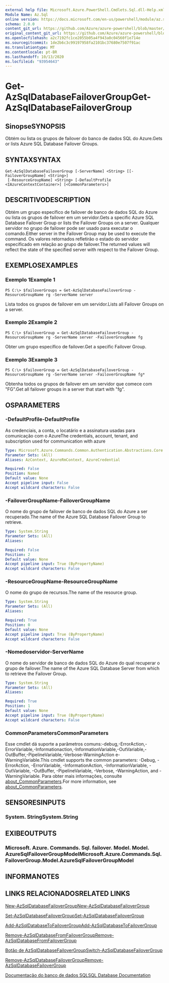 ```yaml
---
external help file: Microsoft.Azure.PowerShell.Cmdlets.Sql.dll-Help.xml
Module Name: Az.Sql
online version: https://docs.microsoft.com/en-us/powershell/module/az.sql/get-azsqldatabasefailovergroup
schema: 2.0.0
content_git_url: https://github.com/Azure/azure-powershell/blob/master/src/Sql/Sql/help/Get-AzSqlDatabaseFailoverGroup.md
original_content_git_url: https://github.com/Azure/azure-powershell/blob/master/src/Sql/Sql/help/Get-AzSqlDatabaseFailoverGroup.md
ms.openlocfilehash: a2c7192fc1ce2055b05a4f943a0c04560f1e714e
ms.sourcegitcommit: 1de2b6c3c99197958fa2101bc37680e7507f91ac
ms.translationtype: MT
ms.contentlocale: pt-BR
ms.lasthandoff: 10/13/2020
ms.locfileid: "93954643"
---
```

# <span data-ttu-id="9f152-101">Get-AzSqlDatabaseFailoverGroup</span><span class="sxs-lookup"><span data-stu-id="9f152-101">Get-AzSqlDatabaseFailoverGroup</span></span>

## <span data-ttu-id="9f152-102">Sinopse</span><span class="sxs-lookup"><span data-stu-id="9f152-102">SYNOPSIS</span></span>
<span data-ttu-id="9f152-103">Obtém ou lista os grupos de failover do banco de dados SQL do Azure.</span><span class="sxs-lookup"><span data-stu-id="9f152-103">Gets or lists Azure SQL Database Failover Groups.</span></span>

## <span data-ttu-id="9f152-104">SYNTAX</span><span class="sxs-lookup"><span data-stu-id="9f152-104">SYNTAX</span></span>

```
Get-AzSqlDatabaseFailoverGroup [-ServerName] <String> [[-FailoverGroupName] <String>]
 [-ResourceGroupName] <String> [-DefaultProfile <IAzureContextContainer>] [<CommonParameters>]
```

## <span data-ttu-id="9f152-105">DESCRITIVO</span><span class="sxs-lookup"><span data-stu-id="9f152-105">DESCRIPTION</span></span>
<span data-ttu-id="9f152-106">Obtém um grupo específico de failover de banco de dados SQL do Azure ou lista os grupos de failover em um servidor.</span><span class="sxs-lookup"><span data-stu-id="9f152-106">Gets a specific Azure SQL Database Failover Group or lists the Failover Groups on a server.</span></span>
<span data-ttu-id="9f152-107">Qualquer servidor no grupo de failover pode ser usado para executar o comando.</span><span class="sxs-lookup"><span data-stu-id="9f152-107">Either server in the Failover Group may be used to execute the command.</span></span> <span data-ttu-id="9f152-108">Os valores retornados refletirão o estado do servidor especificado em relação ao grupo de failover.</span><span class="sxs-lookup"><span data-stu-id="9f152-108">The returned values will reflect the state of the specified server with respect to the Failover Group.</span></span>

## <span data-ttu-id="9f152-109">EXEMPLOS</span><span class="sxs-lookup"><span data-stu-id="9f152-109">EXAMPLES</span></span>

### <span data-ttu-id="9f152-110">Exemplo 1</span><span class="sxs-lookup"><span data-stu-id="9f152-110">Example 1</span></span>
```
PS C:\> $failoverGroups = Get-AzSqlDatabaseFailoverGroup -ResourceGroupName rg -ServerName server
```

<span data-ttu-id="9f152-111">Lista todos os grupos de failover em um servidor.</span><span class="sxs-lookup"><span data-stu-id="9f152-111">Lists all Failover Groups on a server.</span></span>

### <span data-ttu-id="9f152-112">Exemplo 2</span><span class="sxs-lookup"><span data-stu-id="9f152-112">Example 2</span></span>
```
PS C:\> $failoverGroup = Get-AzSqlDatabaseFailoverGroup -ResourceGroupName rg -ServerName server -FailoverGroupName fg
```

<span data-ttu-id="9f152-113">Obter um grupo específico de failover.</span><span class="sxs-lookup"><span data-stu-id="9f152-113">Get a specific Failover Group.</span></span>

### <span data-ttu-id="9f152-114">Exemplo 3</span><span class="sxs-lookup"><span data-stu-id="9f152-114">Example 3</span></span>
```
PS C:\> $failoverGroup = Get-AzSqlDatabaseFailoverGroup -ResourceGroupName rg -ServerName server -FailoverGroupName fg*
```

<span data-ttu-id="9f152-115">Obtenha todos os grupos de failover em um servidor que comece com "FG".</span><span class="sxs-lookup"><span data-stu-id="9f152-115">Get all failover groups in a server that start with "fg".</span></span>

## <span data-ttu-id="9f152-116">OS</span><span class="sxs-lookup"><span data-stu-id="9f152-116">PARAMETERS</span></span>

### <span data-ttu-id="9f152-117">-DefaultProfile</span><span class="sxs-lookup"><span data-stu-id="9f152-117">-DefaultProfile</span></span>
<span data-ttu-id="9f152-118">As credenciais, a conta, o locatário e a assinatura usadas para comunicação com o Azure</span><span class="sxs-lookup"><span data-stu-id="9f152-118">The credentials, account, tenant, and subscription used for communication with azure</span></span>

```yaml
Type: Microsoft.Azure.Commands.Common.Authentication.Abstractions.Core.IAzureContextContainer
Parameter Sets: (All)
Aliases: AzContext, AzureRmContext, AzureCredential

Required: False
Position: Named
Default value: None
Accept pipeline input: False
Accept wildcard characters: False
```

### <span data-ttu-id="9f152-119">-FailoverGroupName</span><span class="sxs-lookup"><span data-stu-id="9f152-119">-FailoverGroupName</span></span>
<span data-ttu-id="9f152-120">O nome do grupo de failover de banco de dados SQL do Azure a ser recuperado.</span><span class="sxs-lookup"><span data-stu-id="9f152-120">The name of the Azure SQL Database Failover Group to retrieve.</span></span>

```yaml
Type: System.String
Parameter Sets: (All)
Aliases:

Required: False
Position: 2
Default value: None
Accept pipeline input: True (ByPropertyName)
Accept wildcard characters: False
```

### <span data-ttu-id="9f152-121">-ResourceGroupName</span><span class="sxs-lookup"><span data-stu-id="9f152-121">-ResourceGroupName</span></span>
<span data-ttu-id="9f152-122">O nome do grupo de recursos.</span><span class="sxs-lookup"><span data-stu-id="9f152-122">The name of the resource group.</span></span>

```yaml
Type: System.String
Parameter Sets: (All)
Aliases:

Required: True
Position: 0
Default value: None
Accept pipeline input: True (ByPropertyName)
Accept wildcard characters: False
```

### <span data-ttu-id="9f152-123">-Nomedoservidor</span><span class="sxs-lookup"><span data-stu-id="9f152-123">-ServerName</span></span>
<span data-ttu-id="9f152-124">O nome do servidor de banco de dados SQL do Azure do qual recuperar o grupo de failover.</span><span class="sxs-lookup"><span data-stu-id="9f152-124">The name of the Azure SQL Database Server from which to retrieve the Failover Group.</span></span>

```yaml
Type: System.String
Parameter Sets: (All)
Aliases:

Required: True
Position: 1
Default value: None
Accept pipeline input: True (ByPropertyName)
Accept wildcard characters: False
```

### <span data-ttu-id="9f152-125">CommonParameters</span><span class="sxs-lookup"><span data-stu-id="9f152-125">CommonParameters</span></span>
<span data-ttu-id="9f152-126">Esse cmdlet dá suporte a parâmetros comuns:-debug,-ErrorAction,-ErrorVariable,-Informationaction,-InformationVariable,-OutVariable,-OutBuffer,-PipelineVariable,-Verbose-WarningAction e-WarningVariable.</span><span class="sxs-lookup"><span data-stu-id="9f152-126">This cmdlet supports the common parameters: -Debug, -ErrorAction, -ErrorVariable, -InformationAction, -InformationVariable, -OutVariable, -OutBuffer, -PipelineVariable, -Verbose, -WarningAction, and -WarningVariable.</span></span> <span data-ttu-id="9f152-127">Para obter mais informações, consulte [about_CommonParameters](http://go.microsoft.com/fwlink/?LinkID=113216).</span><span class="sxs-lookup"><span data-stu-id="9f152-127">For more information, see [about_CommonParameters](http://go.microsoft.com/fwlink/?LinkID=113216).</span></span>

## <span data-ttu-id="9f152-128">SENSORES</span><span class="sxs-lookup"><span data-stu-id="9f152-128">INPUTS</span></span>

### <span data-ttu-id="9f152-129">System. String</span><span class="sxs-lookup"><span data-stu-id="9f152-129">System.String</span></span>

## <span data-ttu-id="9f152-130">EXIBE</span><span class="sxs-lookup"><span data-stu-id="9f152-130">OUTPUTS</span></span>

### <span data-ttu-id="9f152-131">Microsoft. Azure. Commands. Sql. failover. Model. Model. AzureSqlFailoverGroupModel</span><span class="sxs-lookup"><span data-stu-id="9f152-131">Microsoft.Azure.Commands.Sql.FailoverGroup.Model.AzureSqlFailoverGroupModel</span></span>

## <span data-ttu-id="9f152-132">INFORMA</span><span class="sxs-lookup"><span data-stu-id="9f152-132">NOTES</span></span>

## <span data-ttu-id="9f152-133">LINKS RELACIONADOS</span><span class="sxs-lookup"><span data-stu-id="9f152-133">RELATED LINKS</span></span>

[<span data-ttu-id="9f152-134">New-AzSqlDatabaseFailoverGroup</span><span class="sxs-lookup"><span data-stu-id="9f152-134">New-AzSqlDatabaseFailoverGroup</span></span>](./New-AzSqlDatabaseFailoverGroup.md)

[<span data-ttu-id="9f152-135">Set-AzSqlDatabaseFailoverGroup</span><span class="sxs-lookup"><span data-stu-id="9f152-135">Set-AzSqlDatabaseFailoverGroup</span></span>](./Set-AzSqlDatabaseFailoverGroup.md)

[<span data-ttu-id="9f152-136">Add-AzSqlDatabaseToFailoverGroup</span><span class="sxs-lookup"><span data-stu-id="9f152-136">Add-AzSqlDatabaseToFailoverGroup</span></span>](./Add-AzSqlDatabaseToFailoverGroup.md)

[<span data-ttu-id="9f152-137">Remove-AzSqlDatabaseFromFailoverGroup</span><span class="sxs-lookup"><span data-stu-id="9f152-137">Remove-AzSqlDatabaseFromFailoverGroup</span></span>](./Remove-AzSqlDatabaseFromFailoverGroup.md)

[<span data-ttu-id="9f152-138">Botão de AzSqlDatabaseFailoverGroup</span><span class="sxs-lookup"><span data-stu-id="9f152-138">Switch-AzSqlDatabaseFailoverGroup</span></span>](./Switch-AzSqlDatabaseFailoverGroup.md)

[<span data-ttu-id="9f152-139">Remove-AzSqlDatabaseFailoverGroup</span><span class="sxs-lookup"><span data-stu-id="9f152-139">Remove-AzSqlDatabaseFailoverGroup</span></span>](./Remove-AzSqlDatabaseFailoverGroup.md)

[<span data-ttu-id="9f152-140">Documentação do banco de dados SQL</span><span class="sxs-lookup"><span data-stu-id="9f152-140">SQL Database Documentation</span></span>](https://docs.microsoft.com/azure/sql-database/)
